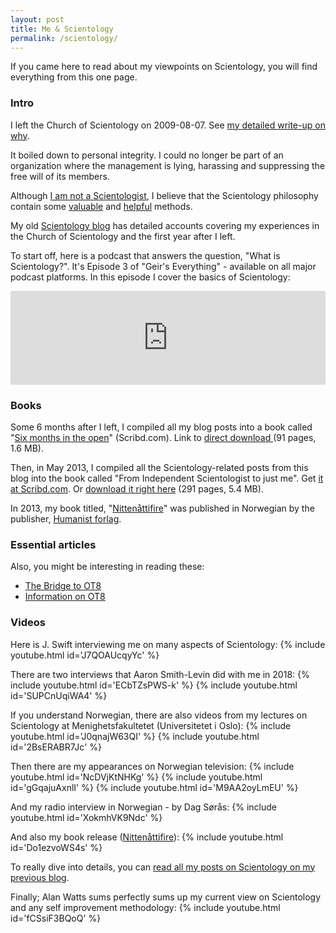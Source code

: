 ```yaml
---
layout: post
title: Me & Scientology
permalink: /scientology/
---
```

If you came here to read about my viewpoints on Scientology, you will find everything from this one page.

### Intro
I left the Church of Scientology on 2009-08-07. See [my detailed write-up on why](https://www.dropbox.com/s/tf00555uzqh7lnn/GeirIseneDoubtCoS.pdf?raw=1).

It boiled down to personal integrity. I could no longer be part of an organization where the management is lying, harassing and suppressing the free will of its members.

Although [I am not a Scientologist](http://isene.wordpress.com/2011/09/29/i-am-not-a-scientologist/), I believe that the Scientology philosophy contain some [valuable](http://elysianchakorta.wordpress.com/2009/08/18/the-good/) and [helpful](https://isene.me/2018/05/13/thanks-to-scientology/) methods.

My old [Scientology blog](http://elysianchakorta.wordpress.com) has detailed accounts covering my experiences in the Church of Scientology and the first year after I left.

To start off, here is a podcast that answers the question, "What is Scientology?". It's Episode 3 of "Geir's Everything" - available on all major podcast platforms. In this episode I cover the basics of Scientology:

<iframe src="https://anchor.fm/isene/embed/episodes/Episode-3---What-is-Scientology-e29d42" width="100%" frameborder="0" scrolling="no"></iframe> 

### Books
Some 6 months after I left, I compiled all my blog posts into a book called "[Six months in the open](http://www.scribd.com/doc/64406625/Six-Months-In-The-Open-Scientology)" (Scribd.com). Link to [direct download ](https://www.dropbox.com/s/dajp4utk9lj9u33/sixmonths.pdf?raw=1)(91 pages, 1.6 MB).

Then, in May 2013, I compiled all the Scientology-related posts from this blog into the book called "From Independent Scientologist to just me". Get [it at Scribd.com](http://www.scribd.com/doc/144031292/From-Independent-Scientologist-to-just-me). Or [download it right here](https://www.dropbox.com/s/5240ln4nhspd7j4/justme.pdf?raw=1) (291 pages, 5.4 MB).

In 2013, my book titled, "[Nittenåttifire](https://isene.me/1984-book/)" was published in Norwegian by the publisher, [Humanist forlag](https://www.humanistforlag.no/).

### Essential articles
Also, you might be interesting in reading these: 
- [The Bridge to OT8](https://isene.me/2012/12/10/ot-8/)
- [Information on OT8](https://isene.me/2013/01/26/ot-8-follow-up/)

### Videos
Here is J. Swift interviewing me on many aspects of Scientology:
{% include youtube.html id='J7QOAUcqyYc' %}

There are two interviews that Aaron Smith-Levin did with me in 2018:
{% include youtube.html id='ECbTZsPWS-k' %}
{% include youtube.html id='SUPCnUqiWA4' %}

If you understand Norwegian, there are also videos from my lectures on Scientology at Menighetsfakultetet (Universitetet i Oslo):
{% include youtube.html id='J0qnajW63QI' %}
{% include youtube.html id='2BsERABR7Jc' %}

Then there are my appearances on Norwegian television:
{% include youtube.html id='NcDVjKtNHKg' %}
{% include youtube.html id='gGqajuAxnlI' %}
{% include youtube.html id='M9AA2oyLmEU' %}

And my radio interview in Norwegian - by Dag Sørås:
{% include youtube.html id='XokmhVK9Ndc' %}

And also my book release (<a href="http://isene.me/1984-book/" rel="noopener" target="_blank">Nittenåttifire</a>):
{% include youtube.html id='Do1ezvoWS4s' %}

To really dive into details, you can [read all my posts on Scientology on my previous blog](http://isene.me/category/scientology/).

Finally; Alan Watts sums perfectly sums up my current view on Scientology and any self improvement methodology:
{% include youtube.html id='fCSsiF3BQoQ' %}
